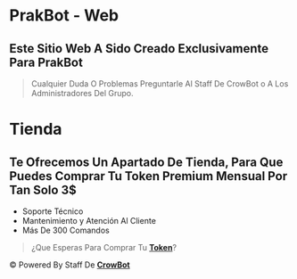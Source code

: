 # **PrakBot - Web**

## Este Sitio Web A Sido Creado Exclusivamente Para PrakBot 
> Cualquier Duda O Problemas Preguntarle Al Staff De CrowBot o A Los Administradores Del Grupo.

# Tienda

## Te Ofrecemos Un Apartado De Tienda, Para Que Puedes Comprar Tu Token Premium Mensual Por Tan Solo 3$
- Soporte Técnico
- Mantenimiento y Atención Al Cliente
- Más De 300 Comandos

> ¿Que Esperas Para Comprar Tu **[Token](https://crow-bot-dashboard.vercel.app/)**?

© Powered By Staff De **[CrowBot](https://github.com/WillZek/CrowBot-ST)**